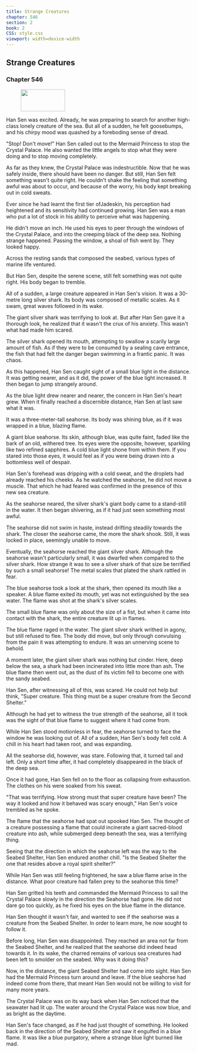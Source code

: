 ```yaml
---
title: Strange Creatures
chapter: 546
section: 2
book: 2
CSS: style.css
viewport: width=device-width
---
```


## Strange Creatures

### Chapter 546

<figure>
	<img src="../Images/gem.gif" alt="" id="gem" width="120" height="60" />
</figure>

Han Sen was excited. Already, he was preparing to search for another high-class lonely creature of the sea. But all of a sudden, he felt goosebumps, and his chirpy mood was quashed by a foreboding sense of dread.

"Stop! Don't move!" Han Sen called out to the Mermaid Princess to stop the Crystal Palace. He also wanted the little angels to stop what they were doing and to stop moving completely.

As far as they knew, the Crystal Palace was indestructible. Now that he was safely inside, there should have been no danger. But still, Han Sen felt something wasn't quite right. He couldn't shake the feeling that something awful was about to occur, and because of the worry, his body kept breaking out in cold sweats.

Ever since he had learnt the first tier ofJadeskin, his perception had heightened and its sensitivity had continued growing. Han Sen was a man who put a lot of stock in his ability to perceive what was happening.

He didn't move an inch. He used his eyes to peer through the windows of the Crystal Palace, and into the creeping black of the deep sea. Nothing strange happened. Passing the window, a shoal of fish went by. They looked happy.

Across the resting sands that composed the seabed, various types of marine life ventured.

But Han Sen, despite the serene scene, still felt something was not quite right. His body began to tremble.

All of a sudden, a large creature appeared in Han Sen's vision. It was a 30-metre long silver shark. Its body was composed of metallic scales. As it swam, great waves followed in its wake.

The giant silver shark was terrifying to look at. But after Han Sen gave it a thorough look, he realized that it wasn't the crux of his anxiety. This wasn't what had made him scared.

The silver shark opened its mouth, attempting to swallow a scarily large amount of fish. As if they were to be consumed by a sealing cave entrance, the fish that had felt the danger began swimming in a frantic panic. It was chaos.

As this happened, Han Sen caught sight of a small blue light in the distance. It was getting nearer, and as it did, the power of the blue light increased. It then began to jump strangely around.

As the blue light drew nearer and nearer, the concern in Han Sen's heart grew. When it finally reached a discernible distance, Han Sen at last saw what it was.

It was a three-meter-tall seahorse. Its body was shining blue, as if it was wrapped in a blue, blazing flame.

A giant blue seahorse. Its skin, although blue, was quite faint, faded like the bark of an old, withered tree. Its eyes were the opposite, however, sparkling like two refined sapphires. A cold blue light shone from within them. If you stared into those eyes, it would feel as if you were being drawn into a bottomless well of despair.

Han Sen's forehead was dripping with a cold sweat, and the droplets had already reached his cheeks. As he watched the seahorse, he did not move a muscle. That which he had feared was confirmed in the presence of this new sea creature.

As the seahorse neared, the silver shark's giant body came to a stand-still in the water. It then began shivering, as if it had just seen something most awful.

The seahorse did not swim in haste, instead drifting steadily towards the shark. The closer the seahorse came, the more the shark shook. Still, it was locked in place, seemingly unable to move.

Eventually, the seahorse reached the giant silver shark. Although the seahorse wasn't particularly small, it was dwarfed when compared to the silver shark. How strange it was to see a silver shark of that size be terrified by such a small seahorse! The metal scales that plated the shark rattled in fear.

The blue seahorse took a look at the shark, then opened its mouth like a speaker. A blue flame exited its mouth, yet was not extinguished by the sea water. The flame was shot at the shark's silver scales.

The small blue flame was only about the size of a fist, but when it came into contact with the shark, the entire creature lit up in flames.

The blue flame raged in the water. The giant silver shark writhed in agony, but still refused to flee. The body did move, but only through convulsing from the pain it was attempting to endure. It was an unnerving scene to behold.

A moment later, the giant silver shark was nothing but cinder. Here, deep below the sea, a shark had been incinerated into little more than ash. The blue flame then went out, as the dust of its victim fell to become one with the sandy seabed.

Han Sen, after witnessing all of this, was scared. He could not help but think, "Super creature. This thing must be a super creature from the Second Shelter."

Although he had yet to witness the true strength of the seahorse, all it took was the sight of that blue flame to suggest where it had come from.

While Han Sen stood motionless in fear, the seahorse turned to face the window he was looking out of. All of a sudden, Han Sen's body felt cold. A chill in his heart had taken root, and was expanding.

All the seahorse did, however, was stare. Following that, it turned tail and left. Only a short time after, it had completely disappeared in the black of the deep sea.

Once it had gone, Han Sen fell on to the floor as collapsing from exhaustion. The clothes on his were soaked from his sweat.

"That was terrifying. How strong must that super creature have been? The way it looked and how it behaved was scary enough," Han Sen's voice trembled as he spoke.

The flame that the seahorse had spat out spooked Han Sen. The thought of a creature possessing a flame that could incinerate a giant sacred-blood creature into ash, while submerged deep beneath the sea, was a terrifying thing.

Seeing that the direction in which the seahorse left was the way to the Seabed Shelter, Han Sen endured another chill. "Is the Seabed Shelter the one that resides above a royal spirit shelter?"

While Han Sen was still feeling frightened, he saw a blue flame arise in the distance. What poor creature had fallen prey to the seahorse this time?

Han Sen gritted his teeth and commanded the Mermaid Princess to sail the Crystal Palace slowly in the direction the Seahorse had gone. He did not dare go too quickly, as he fixed his eyes on the blue flame in the distance.

Han Sen thought it wasn't fair, and wanted to see if the seahorse was a creature from the Seabed Shelter. In order to learn more, he now sought to follow it.

Before long, Han Sen was disappointed. They reached an area not far from the Seabed Shelter, and he realized that the seahorse did indeed head towards it. In its wake, the charred remains of various sea creatures had been left to smolder on the seabed. Why was it doing this?

Now, in the distance, the giant Seabed Shelter had come into sight. Han Sen had the Mermaid Princess turn around and leave. If the blue seahorse had indeed come from there, that meant Han Sen would not be willing to visit for many more years.

The Crystal Palace was on its way back when Han Sen noticed that the seawater had lit up. The water around the Crystal Palace was now blue, and as bright as the daytime.

Han Sen's face changed, as if he had just thought of something. He looked back in the direction of the Seabed Shelter and saw it engulfed in a blue flame. It was like a blue purgatory, where a strange blue light burned like mad.